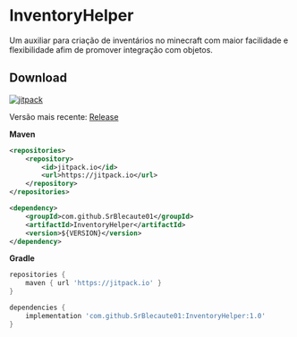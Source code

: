 [jitpack]: https://img.shields.io/jitpack/v/github/SrBlecaute01/InventoryHelper?label=Snapshots&color=lime_green

# InventoryHelper
Um auxiliar para criação de inventários no minecraft com maior facilidade e flexibilidade afim de promover integração com objetos.

## Download
[ ![jitpack][] ](https://jitpack.io/#SrBlecaute01/InventoryHelper)

Versão mais recente: [Release](https://github.com/SrBlecaute01/InventoryHelper/releases/latest)

**Maven**

```xml
<repositories>
    <repository>
        <id>jitpack.io</id>
        <url>https://jitpack.io</url>
    </repository>
</repositories>

<dependency>
    <groupId>com.github.SrBlecaute01</groupId>
    <artifactId>InventoryHelper</artifactId>
    <version>${VERSION}</version>
</dependency>
```

**Gradle**
```gradle
repositories {
    maven { url 'https://jitpack.io' }
}

dependencies {
    implementation 'com.github.SrBlecaute01:InventoryHelper:1.0'
}
```

